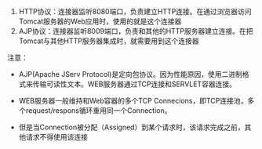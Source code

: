 
1. HTTP协议：连接器监听8080端口，负责建立HTTP连接。在通过浏览器访问Tomcat服务器的Web应用时，使用的就是这个连接器
2. AJP协议：连接器监听8009端口，负责和其他的HTTP服务器建立连接。在把Tomcat与其他HTTP服务器集成时，就需要用到这个连接器

注意：
- AJP(Apache JServ Protocol)是定向包协议。因为性能原因，使用二进制格式来传输可读性文本。WEB服务器通过TCP连接和SERVLET容器连接。
   
- WEB服务器一般维持和Web容器的多个TCP Connecions，即TCP连接池，多个request/respons循环重用同一个Connection。
   
- 但是当Connection被分配（Assigned）到某个请求时，该请求完成之前，其他请求不得使用该连接